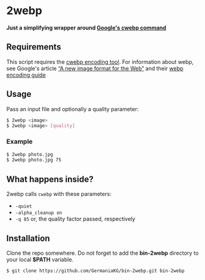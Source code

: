 
# 2webp

**Just a simplifying wrapper around [Google's cwebp command](https://developers.google.com/speed/webp/docs/cwebp)**


## Requirements
This script requires the [cwebp encoding tool](https://developers.google.com/speed/webp/docs/cwebp). For information about webp, see Google's article [“A new image format for the Web”](https://developers.google.com/speed/webp/) and their [webp encoding guide](https://developers.google.com/speed/webp/docs/cwebp)



## Usage

Pass an input file and optionally a quality parameter:

```bash
$ 2webp <image>
$ 2webp <image> [quality]
```

### Example

```bash
$ 2webp photo.jpg
$ 2webp photo.jpg 75
```

## What happens inside?

2webp calls `cwebp` with these parameters:

- `-quiet`
- `-alpha_cleanup on`
- `-q 85` or, the quality factor passed, respectively


## Installation

Clone the repo somewhere. Do not forget to add the **bin-2webp** directory to your local **$PATH** variable.

```bash
$ git clone https://github.com/GermaniaKG/bin-2webp.git bin-2webp
```





